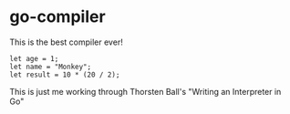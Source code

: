 # go-compiler

This is the best compiler ever!

```
let age = 1;
let name = "Monkey";
let result = 10 * (20 / 2);
```

This is just me working through Thorsten Ball's "Writing an Interpreter in Go"